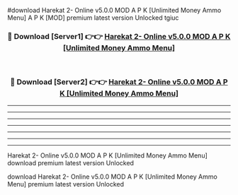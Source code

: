 #download Harekat 2- Online v5.0.0 MOD A P K [Unlimited Money Ammo Menu]  A P K [MOD] premium latest version Unlocked tgiuc 



<div align="center">
<h3>🔴 Download [Server1] 👉👉 <a href="https://apkdownload2.web.app/">Harekat 2- Online v5.0.0 MOD A P K [Unlimited Money Ammo Menu] </a></h3><br>

<h3>🔴 Download [Server2] 👉👉 <a href="https://apkdownload2.web.app/">Harekat 2- Online v5.0.0 MOD A P K [Unlimited Money Ammo Menu] </a></h3>
</div>





----------------------------------------------------------

----------------------------------------------------------

----------------------------------------------------------

----------------------------------------------------------

----------------------------------------------------------

----------------------------------------------------------

----------------------------------------------------------

Harekat 2- Online v5.0.0 MOD A P K [Unlimited Money Ammo Menu]  download premium latest version Unlocked

download Harekat 2- Online v5.0.0 MOD A P K [Unlimited Money Ammo Menu]  premium latest version Unlocked
